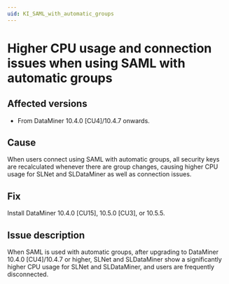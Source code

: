 ```yaml
---
uid: KI_SAML_with_automatic_groups
---
```


# Higher CPU usage and connection issues when using SAML with automatic groups

## Affected versions

- From DataMiner 10.4.0 [CU4]/10.4.7 onwards.<!-- RN 39234 -->

## Cause

When users connect using SAML with automatic groups, all security keys are recalculated whenever there are group changes, causing higher CPU usage for SLNet and SLDataMiner as well as connection issues.

## Fix

Install DataMiner 10.4.0 [CU15], 10.5.0 [CU3], or 10.5.5.<!-- RN 42668 -->

## Issue description

When SAML is used with automatic groups, after upgrading to DataMiner 10.4.0 [CU4]/10.4.7 or higher, SLNet and SLDataMiner show a significantly higher CPU usage for SLNet and SLDataMiner, and users are frequently disconnected.
